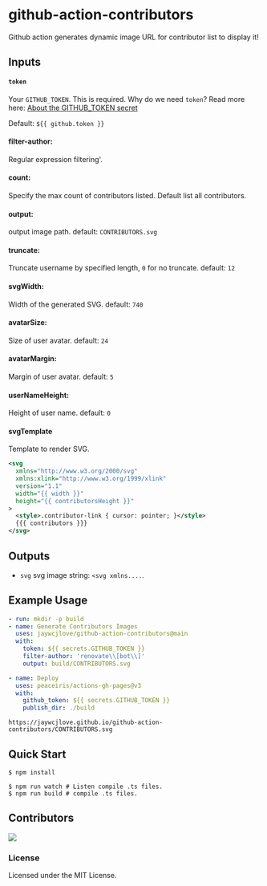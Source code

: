 github-action-contributors
===

Github action generates dynamic image URL for contributor list to display it!

## Inputs

#### `token`

Your `GITHUB_TOKEN`. This is required. Why do we need `token`? Read more here: [About the GITHUB_TOKEN secret](https://help.github.com/en/actions/automating-your-workflow-with-github-actions/authenticating-with-the-github_token#about-the-github_token-secret)

Default: `${{ github.token }}`

#### filter-author:

Regular expression filtering'.

#### count:

Specify the max count of contributors listed. Default list all contributors.

#### output:

output image path. default: `CONTRIBUTORS.svg`

#### truncate:

Truncate username by specified length, `0` for no truncate. default: `12`

#### svgWidth:

Width of the generated SVG. default: `740`

#### avatarSize:

Size of user avatar. default: `24`

#### avatarMargin:

Margin of user avatar. default: `5`

#### userNameHeight:

Height of user name. default: `0`

#### svgTemplate

Template to render SVG.

```xml
<svg
  xmlns="http://www.w3.org/2000/svg"
  xmlns:xlink="http://www.w3.org/1999/xlink"
  version="1.1"
  width="{{ width }}"
  height="{{ contributorsHeight }}"
>
  <style>.contributor-link { cursor: pointer; }</style>
  {{{ contributors }}}
</svg>
```

## Outputs

- `svg` svg image string: `<svg xmlns....`.

## Example Usage

```yml
- run: mkdir -p build
- name: Generate Contributors Images
  uses: jaywcjlove/github-action-contributors@main
  with:
    token: ${{ secrets.GITHUB_TOKEN }}
    filter-author: 'renovate\\[bot\\]'
    output: build/CONTRIBUTORS.svg

- name: Deploy
  uses: peaceiris/actions-gh-pages@v3
  with:
    github_token: ${{ secrets.GITHUB_TOKEN }}
    publish_dir: ./build
```

```
https://jaywcjlove.github.io/github-action-contributors/CONTRIBUTORS.svg
```

## Quick Start

```shell
$ npm install

$ npm run watch # Listen compile .ts files.
$ npm run build # compile .ts files.
```

## Contributors

<a href="https://github.com/jaywcjlove/github-action-contributors/graphs/contributors">
  <img src="https://jaywcjlove.github.io/github-action-contributors/CONTRIBUTORS.svg" />
</a>

### License

Licensed under the MIT License.
